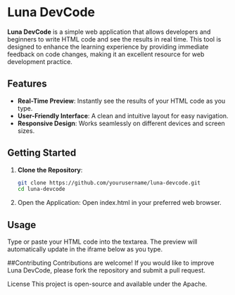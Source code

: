 # Luna DevCode

**Luna DevCode** is a simple web application that allows developers and beginners to write HTML code and see the results in real time. This tool is designed to enhance the learning experience by providing immediate feedback on code changes, making it an excellent resource for web development practice.

## Features

- **Real-Time Preview**: Instantly see the results of your HTML code as you type.
- **User-Friendly Interface**: A clean and intuitive layout for easy navigation.
- **Responsive Design**: Works seamlessly on different devices and screen sizes.

## Getting Started

1. **Clone the Repository**:
   ```bash
   git clone https://github.com/yourusername/luna-devcode.git
   cd luna-devcode
2. Open the Application:
Open index.html in your preferred web browser.

## Usage
Type or paste your HTML code into the textarea.
The preview will automatically update in the iframe below as you type.

##Contributing
Contributions are welcome! If you would like to improve Luna DevCode, please fork the repository and submit a pull request.

License
This project is open-source and available under the Apache.
